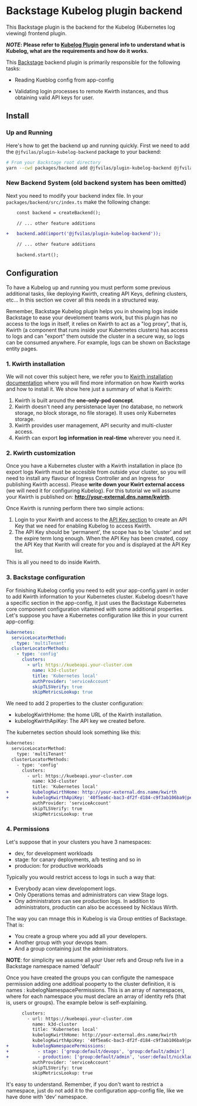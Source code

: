 # Backstage Kubelog plugin backend

This Backstage plugin is the backend for the Kubelog (Kubernetes log viewing) frontend plugin.

***NOTE*: Please refer to [Kubelog Plugin](https://github.com/jfvilas/kubelog) general info to understand what is Kubelog, what are the requirements and how do it works.**

This [Backstage]((https://backstage.io)) backend plugin is primarily responsible for the following tasks:

- Reading Kueblog config from app-config

- Validating login processes to remote Kwirth instances, and thus obtaining valid API keys for user.

## Install

### Up and Running
Here's how to get the backend up and running quickly. First we need to add the `@jfvilas/plugin-kubelog-backend` package to your backend:

```sh
# From your Backstage root directory
yarn --cwd packages/backend add @jfvilas/plugin-kubelog-backend @jfvilas/plugin-kubelog-common
```

### New Backend System (old backend system has been omitted)
Next you need to modify your backend index file. In your `packages/backend/src/index.ts` make the following change:
```diff
    const backend = createBackend();

    // ... other feature additions

+   backend.add(import('@jfvilas/plugin-kubelog-backend'));

    // ... other feature additions

    backend.start();
```

## Configuration
To have a Kubelog up and running you must perform some previous additional tasks, like deploying Kwirth, creating API Keys, defining clusters, etc... In this section we cover all this needs in a structured way.

Remember, Backstage Kubelog plugin helps you in showing logs inside Backstage to ease your develoment teams work, but this plugin has no access to the logs in itself, it relies on Kwirth to act as a "log proxy", that is, Kwirth (a component that runs inside your Kubernetes clusters) has access to logs and can "export" them outside the cluster in a secure way, so logs can be consumed anywhere. For example, logs can be shown on Backstage entity pages.

### 1. Kwirth installation
We will not cover this subject here, we refer you to [Kwirth installation documentation](https://jfvilas.github.io/kwirth/#/installation) where you will find more information on how Kwirth works and how to install it. We show here just a summary of what is Kwirth:

1. Kwirth is built around the **one-only-pod concept**.
2. Kwirth doesn't need any persistenace layer (no database, no network storage, no block storage, no file storage). It uses only Kubernetes storage.
3. Kwirth provides user management, API security and multi-cluster access.
4. Kwirth can export **log information in real-time** wherever you need it.

### 2. Kwirth customization
Once you have a Kubernetes cluster with a Kwirth installation in place (to export logs Kwirth must be accesible from outside your cluster, so you will need to install any flavour of Ingress Controller and an Ingress for publishing Kwirth access). Please **write down your Kwirt external access** (we will need it for configuring Kubelog). For this tutorial we will assume your Kwirth is published on: **http://your-external.dns.name/kwirth**.

Once Kwirth is running perform there two simple actions:
1. Login to your Kwirth and access to the [API Key section](https://jfvilas.github.io/kwirth/#/apimanagement?id=api-management) to create an API Key that we need for enabling Kubelog to access Kwirth.
2. The API Key should be 'permanent', the scope has to be 'cluster' and set the expire term long enough. When the API Key has been created, copy the API Key that Kwrith will create for you and is displayed at the API Key list.

This is all you need to do inside Kwirth.

### 3. Backstage configuration
For finishing Kubelog config you need to edit your app-config.yaml in order to add Kwirth information to your Kubernetes cluster. Kubelog doesn't have a specific section in the app-config, it just uses the Backstage Kubernetes core component configuration vitamined with some additional properties. Let's suppose you have a Kubernetes configuration like this in your current app-config:

```yaml
kubernetes:
  serviceLocatorMethod:
    type: 'multiTenant'
  clusterLocatorMethods:
    - type: 'config'
      clusters:
        - url: https://kuebeapi.your-cluster.com
          name: k3d-cluster
          title: 'Kubernetes local'
          authProvider: 'serviceAccount'
          skipTLSVerify: true
          skipMetricsLookup: true
```

We need to add 2 properties to the cluster configuration:
- kubelogKwirthHome: the home URL of the Kwirth installation.
- kubelogKwirthApiKey: The API key we created before.

The kubernetes section should look something like this:
```diff
kubernetes:
  serviceLocatorMethod:
    type: 'multiTenant'
  clusterLocatorMethods:
    - type: 'config'
      clusters:
        - url: https://kuebeapi.your-cluster.com
          name: k3d-cluster
          title: 'Kubernetes local'
+         kubelogKwirthHome: http://your-external.dns.name/kwirth
+         kubelogKwirthApiKey: '40f5ea6c-bac3-df2f-d184-c9f3ab106ba9|permanent|cluster::::'
          authProvider: 'serviceAccount'
          skipTLSVerify: true
          skipMetricsLookup: true
```

### 4. Permissions
Let's suppose that in your clusters you have 3 namespaces:
  - dev, for development workloads
  - stage: for canary deployments, a/b testing and so in 
  - producion: for productive workloads

Typically you would restrict access to logs in such a way that:
  - Everybody acan view developoment logs.
  - Only Operations temas and administrators can view Stage logs.
  - Ony administrators can see production logs. In addition to administrators, productin can also be accesseed by Nicklaus Wirth.

The way you can mnage this in Kubelog is via Group entities of Backstage. That is:
  - You create a group where you add all your developers.
  - Another group with your devops team.
  - And a group containing just the administrators.

**NOTE**: for simplicity we assume all your User refs and Group refs live in a Backstage namespace named 'default'

Once you have created the groups you can configute the namespace permission adding one additioal pooperty to the cluster definition, it is names : kubelogNamespacePermissions. This is an array of namespaces, where for each namespace you must declare an array of identity refs (that is, users or groups). The example below is self-explaining.

```diff
      clusters:
        - url: https://kuebeapi.your-cluster.com
          name: k3d-cluster
          title: 'Kubernetes local'
          kubelogKwirthHome: http://your-external.dns.name/kwirth
          kubelogKwirthApiKey: '40f5ea6c-bac3-df2f-d184-c9f3ab106ba9|permanent|cluster::::'
+         kubelogNamespacePermissions:
+           - stage: ['group:default/devops', 'group:default/admin']
+           - production: ['group:default/admin', 'user:default/nicklaus-wirth']
          authProvider: 'serviceAccount'
          skipTLSVerify: true
          skipMetricsLookup: true
```

It's easy to understand. Remember, if you don't want to restrict a namespace, just do not add it to the configuration app-config file, like we have done  with 'dev' namespace.
